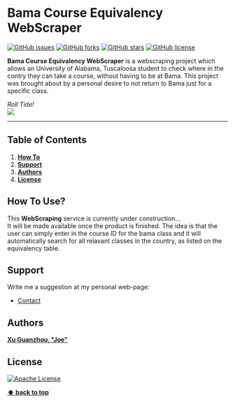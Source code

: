 # Bama Course Equivalency WebScraper

[![GitHub issues](https://img.shields.io/github/issues/joexu22/BamaWebScraper.svg?style=plastic)](https://github.com/joexu22/BamaWebScraper/issues) [![GitHub forks](https://img.shields.io/github/forks/joexu22/BamaWebScraper.svg?style=plastic)](https://github.com/joexu22/BamaWebScraper/network) [![GitHub stars](https://img.shields.io/github/stars/joexu22/BamaWebScraper.svg?style=plastic)](https://github.com/joexu22/BamaWebScraper/stargazers) [![GitHub license](https://img.shields.io/badge/license-Apache%202-blue.svg?style=plastic)](https://raw.githubusercontent.com/joexu22/BamaWebScraper/master/LICENSE)

**Bama Course Equivalency WebScraper** is a webscraping project which allows an University of Alabama, Tuscaloosa student to check where in the contry they can take a course, without having to be at Bama. This project was brought about by a personal desire to not return to Bama just for a specific class.

_Roll Tide!_<br>
[![](http://via.placeholder.com/350x150)](https://ssb.ua.edu/pls/PROD/rtstreq.P_Searchtype)

--------------------------------------------------------------------------------

## Table of Contents

1. **[How To](#how-to-use)**
2. **[Support](#support)**
3. **[Authors](#authors)**
4. **[License](#license)**

## How To Use?

This **WebScraping** service is currently under construction...<br>
It will be made available once the product is finished. The idea is that the user can simply enter in the course ID for the bama class and it will automatically search for all relavant classes in the country, as listed on the equivalency table.

## Support

Write me a suggestion at my personal web-page:

- [Contact](http://www.xuguanzhou.io)

## Authors

**[Xu Guanzhou, "Joe"](https://github.com/joexu22/BamaWebScraper)**

## License

[![Apache License](http://via.placeholder.com/200x200)](http://www.apache.org/licenses/)

**[⬆ back to top](#table-of-contents)**
